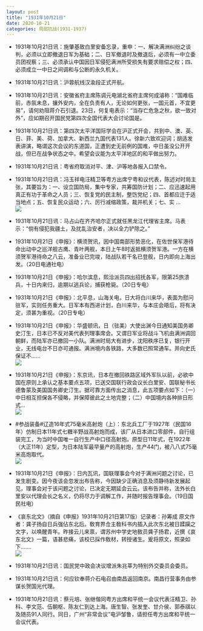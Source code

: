 ```yaml
---
layout: post
title: "1931年10月21日"
date: 2020-10-21
categories: 局部抗战(1931-1937)
---
```


<meta name="referrer" content="no-referrer" />

- 1931年10月21日讯：施肇基致白里安备忘录，重申：一、解决满洲纠纷之谈判，必须以立即撤退日军为基础；二、日军撤退时及撤退后，必须有一中立委员团视察；三、必须承认中国因日军侵犯满洲所受损失有要求赔偿之权；四、必须成立一中日之间调和与公断的永久机关。 

- 1931年10月21日讯：沪蓉航线汉渝段正式开航。 

- 1931年10月21日讯：安徽省府主席陈调元电湖北省府主席何成濬称：“国难临前，赤氛未息，攘外安内，全在负责有人，无论如何更张，一国元首，不宜更易”，请何劝阻蒋介石引退。23日，何复电表示：“当存亡危急之秋，欲一致对外”，应如期召开国民党第四次全国代表大会讨论国是。 

- 1931年10月21日讯：第四次太平洋国际学会在沪正式开会，共到中、澳、英、日、菲、美、荷、加拿大、新西兰九国代表131人。徐新六致欢迎词；胡适发表讲演，略谓这次会议的东道国，正遭到史无前例的国难，中日虽没公开开战，但已在战争状态之中。希望会议能为太平洋地区的和平做出努力。 

- 1931年10月21日讯：粤省府取消对平、津、沪等地各报入口禁令。 

- 1931年10月21日讯：冯玉祥电汪精卫等粤方出席宁粤和议代表，陈述对时局主张，其要旨为：一、设立国防局，集中专家，共筹国防计划；二、应迅速起用真正有功于革命之人员；三、恢复党的民主制，整饬党纪；四、首都应迁于适当地点；五、恢复民众运动；六、厉行减缩政策，裁并机关；七、实 ... <br/><img src="https://wx1.sinaimg.cn/large/aca367d8ly1gjx28nwz3bj20c80cwjrj.jpg" />

- 1931年10月21日讯：马占山在齐齐哈尔正式就任黑龙江代理省主席。马表示：“倘有侵犯我疆土，及扰乱治安者，决以全力铲除之。” 

- 1931年10月21日《申报》：横须贺讯，因中国南部形势恶化，在佐世保军港待命出动中之巡洋舰古鹰、青叶两舰，本日上午8时返抵横须贺军港。一方在横须贺军港待命之八云，准备业已完竣，陆战队若干名已登舰，日内即向上海出发。（20日电通社电） 

- 1931年10月21日《申报》：哈尔滨息，熙洽派员四出招抚各军，限第25旅溃兵，十日内来归，逾期以逃兵论，捕获枪毙。（20日专电） 

- 1931年10月21日《申报》：北平息，山海关电，日大将白川来华，表面为慰问驻军，实则任务重大。日军本有西进计划，白川来华，与本庄会晤后，将有决定，须甚为重视。（20日专电） 

- 1931年10月21日《申报》：华盛顿讯，日（驻美）大使出渊今日通知美国务卿史汀生，日本已不反对美代表列理事席会。又谓日军业将战斗飞机由满洲调回朝鲜，而陆军亦已撤回一小队。满洲时局大有进步，沈阳秩序已复，银行开业，无线电台不日亦可通报。满洲境内各铁路，大多数已照常通车。并向史氏保证不…… <br/><img src="https://wx1.sinaimg.cn/large/aca367d8ly1gjwtkgtad3j20c80aymx9.jpg" />

- 1931年10月21日《申报》：东京讯，日本在撤回铁路区域外军队以前，必欲中国在原则上承认之基本要点五项，已送交国联行政会议长白里安、国联秘书长德鲁蒙及美国国务卿史汀生。据可靠方面传出之消息，此五项要点如下：（一）中日相互担保各不侵略，并保障彼此之土地完整；（二）中国境内各种排日形式... <br/><img src="https://wx1.sinaimg.cn/large/aca367d8ly1gjwru48qhjj20c80cwmxb.jpg" />

- #参战装备#辽造16年式75毫米高射炮（上）：东北兵工厂于1927年（民国16年）仿制日本11年式七糎半野战高射炮而成，该厂从日本进口零部件，自行组装完工，为当时中国唯一自行生产中口径高射炮。原型日11年式，在1922年（大正11年）定型，为日本陆军最早量产的高射炮，生产44门，被八八式75毫米高炮取代。 <br/><img src="https://wx3.sinaimg.cn/large/aca367d8ly1gjwq3m8qvkj209d0bzgmo.jpg" />

- 1931年10月21日《申报》：日内瓦讯，国联理事会今对于满洲问题之讨论，已发生剧变。因今夜该会忽发出布告称，今因缺少正确消息及须静待新发展起见，理事会对于该问题之讨论，已决定无期延会云云。该布告并称，法外长白里安以代理会长之名义，仍将尽力于调解工作，并随时报告理事会。（19日国民社电） 

- 《哀东北文》（摘自《申报》1931年10月21日第17版）记录者：孙筹成 原文作者：龚子扬自日兵强佔东北后。敎育界佥主敎科书内插入此次东北被日蹂躏之文字，以唤醒青年。昨接云儿来禀，谓苏州中学史地敎员龚子扬君，近撰《哀东北文》一篇，语甚悲痛，该校已採作敎材，转授诸生。爰将原文，照录如下……. <br/><img src="https://wx4.sinaimg.cn/large/aca367d8ly1gjwmmqd69sj20c80wcgma.jpg" />

- 1931年10月21日讯：国民党中政会决议增派朱兆莘为特别外交委员会委员。 

- 1931年10月21日讯：何应钦奉蒋介石电召由南昌返回南京。南昌行营事务由参谋长贺国光代理。 

- 1931年10月21日讯：蔡元培、张继偕同粤方出席和平统一会议代表汪精卫、孙科、李文范、伍朝枢、陈友仁到达上海。唐生智、张发奎、甘介侯、郭泰祺以及随员91人同行。同日，广州“非常会议”电沪邹鲁，请担任粤方出席和平统一会议代表。 

